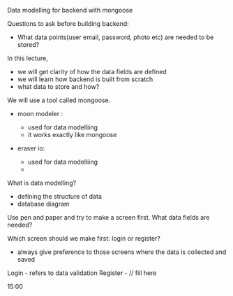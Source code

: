Data modelling for backend with mongoose

Questions to ask before building backend:
- What data points(user email, password, photo etc) are needed to be stored?

In this lecture,
- we will get clarity of how the data fields are defined
- we will learn how backend is built from scratch
- what data to store and how?



We will use a tool called mongoose.
- moon modeler :
    - used for data modelliing
    - it works exactly like mongoose

- eraser io:
    - used for data modelliing
    - 


What is data modelling?
- defining the structure of data 
- database diagram


Use pen and paper and try to make a screen first. What data fields are needed?


Which screen should we make first: login or register?
- always give preference to those screens where the data is collected and saved

Login - refers to data validation
Register - // fill here


15:00